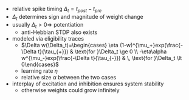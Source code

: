 + relative spike timing $\Delta_t=t_{post}-t_{pre}$ 
+ $\Delta_t$ determines sign and magnitude of weight change
+ usually $\Delta_t \gt 0 \Rightarrow$ potentiation
	+ anti-Hebbian STDP also exists
+ modeled via eligibility traces
	+ $\Delta w(\Delta_t)=\begin{cases} \eta (1-w)^{\mu_+}exp(\frac{-\Delta t}{\tau_{+}}) & \text{for }\Delta_t \ge 0 \\ -\eta\alpha w^{\mu_-}exp(\frac{-\Delta t}{\tau_{-}}) & \, \text{for }\Delta_t \lt 0\end{cases}$
	+ learning rate $\eta$
	+ relative size $\alpha$ between the two cases
+ interplay of excitation and inhibition ensures system stability
	+ otherwise weights could grow infinitely
